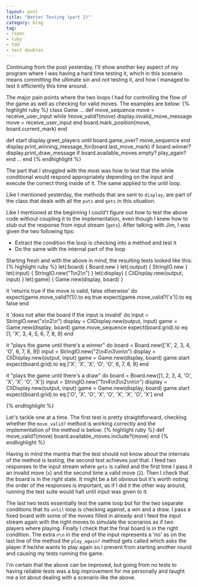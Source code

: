 ```yaml
---
layout: post
title: "Better Testing (part 2)"
category: blog
tag:
- rspec
- ruby
- tdd
- test doubles
---
```


Continuing from the post yesterday, I'll show another key aspect of my program where I was having a hard time testing it, which in this scenario means committing the ultimate sin and not testing it, and how I managed to test it efficiently this time around.

The major pain points where the two loops I had for controlling the flow of the game as well as checking for valid moves. The examples are below:
{% highlight ruby %}
class Game
  ...
  def move_sequence
    move = receive_user_input
    while !move_valid?(move)
      display.invalid_move_message
      move = receive_user_input
    end
    board.mark_position(move, board.current_mark)
  end

  def start
    display.greet_players
    until board.game_over?
      move_sequence
    end
    display.print_winning_message_for(board.last_move_mark) if board.winner?
    display.print_draw_message if board.available_moves.empty?
    play_again?
  end
  ...
end
{% endhighlight %}

The part that I struggled with the most was how to test that the while conditional would respond appropriately depending on the input and execute the correct thing inside of it. The same applied to the until loop.

Like I mentioned yesterday, the methods that are sent to `display`, are part of the class that deals with all the `puts` and `gets` in this situation.

Like I mentioned at the beginning I could't figure out how to test the above code without coupling it to the implementation, even though I knew how to stub out the response from input stream (`gets`). After talking with Jim, I was given the two following tips:

- Extract the condition the loop is checking into a method and test it
- Do the same with the internal part of the loop

Starting fresh and with the above in mind, the resulting tests looked like this:
{% highlight ruby %}
  let(:board)   { Board.new }
  let(:output)  { StringIO.new }
  let(:input)   { StringIO.new("1\n2\n") }
  let(:display) { CliDisplay.new(output, input) }
  let(:game)    { Game.new(display, board) }

  it 'returns true if the move is valid, false otherwise' do
    expect(game.move_valid?(1)).to eq true
    expect(game.move_valid?('x')).to eq false
  end

  it 'does not alter the board if the input is invalid' do
    input = StringIO.new("x\n2\n")
    display = CliDisplay.new(output, input)
    game = Game.new(display, board)
    game.move_sequence
    expect(board.grid).to eq [1, 'X', 3, 4, 5, 6, 7, 8, 9]
  end

  it "plays the game until there's a winner" do
    board = Board.new(['X', 2, 3, 4, 'O', 6, 7, 8, 9])
    input = StringIO.new("2\n4\n3\nn\n")
    display = CliDisplay.new(output, input)
    game = Game.new(display, board)
    game.start
    expect(board.grid).to eq ['X', 'X', 'X', 'O', 'O', 6, 7, 8, 9]
  end

  it "plays the game until there's a draw" do
    board = Board.new([1, 2, 3, 4, 'O', 'X', 'X', 'O', 'X'])
    input = StringIO.new("1\n4\n3\n2\nn\n")
    display = CliDisplay.new(output, input)
    game = Game.new(display, board)
    game.start
    expect(board.grid).to eq ['O', 'X', 'O', 'X', 'O', 'X', 'X', 'O', 'X']
  end

{% endhighlight %}

Let's tackle one at a time. The first test is pretty straightforward, checking whether the `move_valid?` method is working correctly and the implementation of the method is below:
{% highlight ruby %}
def move_valid?(move)
  board.available_moves.include?(move)
end
{% endhighlight %}

Having in mind the mantra that the test should not know about the internals of the method is testing, the second test achieves just that. I feed two responses to the input stream where `gets` is called and the first time I pass it an invalid move (`x`) and the second time a valid move (`2`). Then I check that the board is in the right state. It might be a bit obvious but it's worth noting the order of the responses is important, as if I did it the other way around, running the test suite would halt until input was given to it.

The last two tests essentially test the same loop but for the two separate conditions that its `until` loop is checking against, a win and a draw. I pass a fixed board with some of the moves filled in already and I feed the input stream again with the right moves to simulate the scenarios as if two players where playing. Finally I check that the final board is in the right condition. The extra `n\n` in the end of the input represents a 'no' as on the last line of the method the `play_again?` method gets called which asks the player if he/she wants to play again so I prevent from starting another round and causing my tests running the game.

I'm certain that the above can be improved, but going from no tests to having reliable tests was a big improvement for me personally and taught me a lot about dealing with a scenario like the above.
